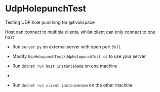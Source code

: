 # UdpHolepunchTest

Testing UDP hole punching for @tivolispace

Host can connect to multiple clients, whilst client can only connect to one host

-   Run `server.py` on external server with open port `5971`

-   Modify `UdpHolepunchTest/UdpHolepunchTest.cs` to use your server

-   Run `dotnet run host instancename` on one machine
-
-   Run `dotnet run client instancename` on the other machine
